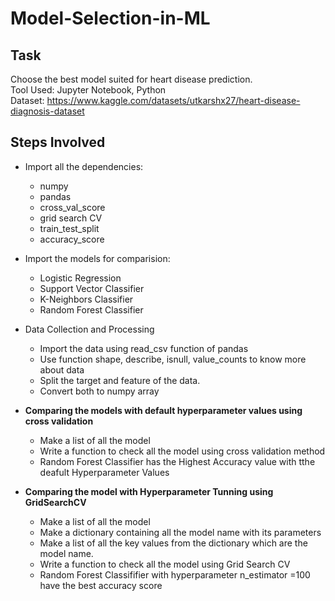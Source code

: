 # Model-Selection-in-ML
## Task
Choose the best model suited for heart disease prediction.</br>
Tool Used: Jupyter Notebook, Python</br>
Dataset: https://www.kaggle.com/datasets/utkarshx27/heart-disease-diagnosis-dataset

## Steps Involved
- Import all the dependencies:
  - numpy
  - pandas
  - cross_val_score
  - grid search CV
  - train_test_split
  - accuracy_score
 
- Import the models for comparision:
  - Logistic Regression
  - Support Vector Classifier
  - K-Neighbors Classifier
  - Random Forest Classifier

- Data Collection and Processing
    - Import the data using read_csv function of pandas
    - Use function shape, describe, isnull, value_counts to know more about data
    - Split the target and feature of the data.
    - Convert both to numpy array
   
- **Comparing the models with default hyperparameter values using cross validation**
    - Make a list of all the model
    - Write a function to check all the model using cross validation method
    -  Random Forest Classifier has the Highest Accuracy value with tthe deafult Hyperparameter Values
- **Comparing the model with Hyperparameter Tunning using GridSearchCV**
    - Make a list of all the model
    - Make a dictionary containing all the model name with its parameters
    - Make a list of all the key values from the dictionary which are the model name.
    - Write a function to check all the model using Grid Search CV
    - Random Forest Classififier with hyperparameter n_estimator =100 have the best accuracy score
      
